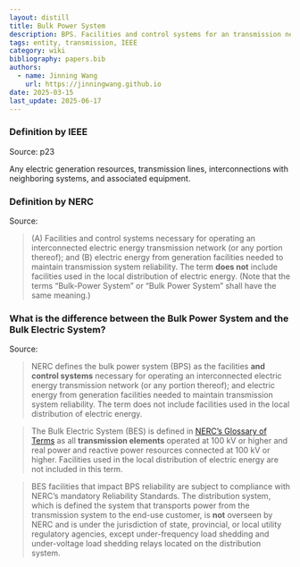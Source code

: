 ```yaml
---
layout: distill
title: Bulk Power System
description: BPS. Facilities and control systems for an transmission network.
tags: entity, transmission, IEEE
category: wiki
bibliography: papers.bib
authors:
  - name: Jinning Wang
    url: https://jinningwang.github.io
date: 2025-03-15
last_update: 2025-06-17
---
```


### Definition by IEEE

Source: <d-cite key="ieee2018std1547"></d-cite> p23

Any electric generation resources, transmission lines, interconnections with neighboring systems, and associated equipment.

### Definition by NERC

Source: <d-cite key="nerc2024glossary"></d-cite>

> (A) Facilities and control systems necessary for operating an interconnected electric energy transmission network (or any portion thereof); and (B) electric energy from generation facilities needed to maintain transmission system reliability. The term **does not** include facilities used in the local distribution of electric energy. (Note that the terms “Bulk-Power System” or “Bulk Power System” shall have the same meaning.)

### What is the difference between the Bulk Power System and the Bulk Electric System?

Source: <d-cite key="nerc2023faq"></d-cite>

> NERC defines the bulk power system (BPS) as the facilities **and control systems** necessary for operating an interconnected electric energy transmission network (or any portion thereof); and electric energy from generation facilities needed to maintain transmission system reliability. The term does not include facilities used in the local distribution of electric energy.

> The Bulk Electric System (BES) is defined in [NERC’s Glossary of Terms](https://www.nerc.com/pa/Stand/Glossary%20of%20Terms/Glossary_of_Terms.pdf) as all **transmission elements** operated at 100 kV or higher and real power and reactive power resources connected at 100 kV or higher. Facilities used in the local distribution of electric energy are not included in this term.

> BES facilities that impact BPS reliability are subject to compliance with NERC’s mandatory Reliability Standards. The distribution system, which is defined the system that transports power from the transmission system to the end-use customer, is **not** overseen by NERC and is under the jurisdiction of state, provincial, or local utility regulatory agencies, except under-frequency load shedding and under-voltage load shedding relays located on the distribution system.
